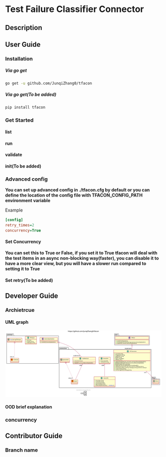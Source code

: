 # Test Failure Classifier Connector 

## Description

## User Guide
### Installation
##### Via go get
```bash
go get -u github.com/JunqiZhang0/tfacon
```
##### Via go get(To be added)
```bash
pip install tfacon
```
### Get Started
#### list
#### run
#### validate
#### init(To be added)
### Advanced config
__You can set up advanced config in ./tfacon.cfg by default or you can define the location of the config file with TFACON_CONFIG_PATH environment variable__

Example
```ini
[config]
retry_times=2
concurrency=True
```

#### Set Concurrency
__You can set this to True or False, if you set it to True tfacon will deal with the test items in an async non-blocking way(faster), you can disable it to have a more clear view, but you will have a slower run compared to setting it to True__
#### Set retry(To be added)

## Developer Guide
### Archietrcue
#### UML graph
![uml](doc/image/tfacon_uml.svg)
#### OOD brief explanation
### concurrency

## Contributor Guide
### Branch name


